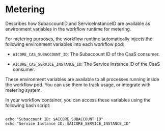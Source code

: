 <!-- loio6152f9533f52403e904aa8ba8309a6eb -->

# Metering

Describes how SubaccountID and ServiceInstanceID are available as environment variables in the workflow runtime for metering.

For metering purposes, the workflow runtime automatically injects the following environment variables into each workflow pod:

-   `AICORE_CAS_SUBACCOUNT_ID`: The Subaccount ID of the CaaS consumer.

-   `AICORE_CAS_SERVICE_INSTANCE_ID`: The Service Instance ID of the CaaS consumer.


These environment variables are available to all processes running inside the workflow pod. You can use them to track usage, or integrate with metering system.

In your workflow container, you can access these variables using the following bash script:

```

echo "Subaccount ID: $AICORE_SUBACCOUNT_ID"
echo "Service Instance ID: $AICORE_SERVICE_INSTANCE_ID"
```

